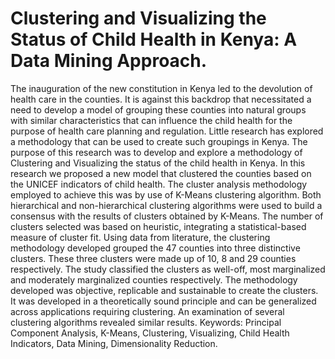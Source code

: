 # Clustering and Visualizing the Status of Child Health in Kenya: A Data Mining Approach. 

The inauguration of the new constitution in Kenya led to the devolution of health care in the counties. It is against this backdrop that necessitated a need to develop a model of grouping these counties into natural groups with similar characteristics that can influence the child health for the purpose of health care planning and regulation. Little research has explored a methodology that can be used to create such groupings in Kenya. The purpose of this research was to develop and explore a methodology of Clustering and Visualizing the status of the child health in Kenya. In this research we proposed a new model that clustered the counties based on the UNICEF indicators of child health. The cluster analysis methodology employed to achieve this was by use of K-Means clustering algorithm. Both hierarchical and non-hierarchical clustering algorithms were used to build a consensus with the results of clusters obtained by K-Means. The number of clusters selected was based on heuristic, integrating a statistical-based measure of cluster fit. Using data from literature, the clustering methodology developed grouped the 47 counties into three distinctive clusters. These three clusters were made up of 10, 8 and 29 counties respectively. The study classified the clusters as well-off, most marginalized and moderately marginalized counties respectively. The methodology developed was objective, replicable and sustainable to create the clusters. It was developed in a theoretically sound principle and can be generalized across applications requiring clustering. An examination of several clustering algorithms revealed similar results. Keywords: Principal Component Analysis, K-Means, Clustering, Visualizing, Child Health Indicators, Data Mining, Dimensionality Reduction.
